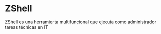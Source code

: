 # ZShell
ZShell es una herramienta multifuncional que ejecuta como administrador tareas técnicas en IT 
